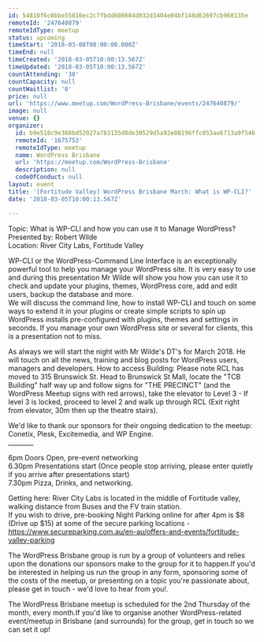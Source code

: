 ```yaml
---
id: 54810f6c6bbe55816ec2c7fbdd608684d032d3404e04bf148d62697cb968135e
remoteId: '247640879'
remoteIdType: meetup
status: upcoming
timeStart: '2018-03-08T08:00:00.000Z'
timeEnd: null
timeCreated: '2018-03-05T10:00:13.567Z'
timeUpdated: '2018-03-05T10:00:13.567Z'
countAttending: '38'
countCapacity: null
countWaitlist: '0'
price: null
url: 'https://www.meetup.com/WordPress-Brisbane/events/247640879/'
image: null
venue: {}
organizer:
  id: b9e510c9e388bd52027a783135d0de30529d5a92e08196ffc053ae6713a9f546
  remoteId: '1675753'
  remoteIdType: meetup
  name: WordPress Brisbane
  url: 'https://meetup.com/WordPress-Brisbane'
  description: null
  codeOfConduct: null
layout: event
title: '[Fortitude Valley] WordPress Brisbane March: What is WP-CLI?'
date: '2018-03-05T10:00:13.567Z'

---
```

<p>Topic: What is WP-CLI and how you can use it to Manage WordPress?<br/>Presented by: Robert Wilde<br/>Location: River City Labs, Fortitude Valley</p> <p>WP-CLI or the WordPress-Command Line Interface is an exceptionally powerful tool to help you manage your WordPress site. It is very easy to use and during this presentation Mr Wilde will show you how you can use it to check and update your plugins, themes, WordPress core, add and edit users, backup the database and more.<br/>We will discuss the command line, how to install WP-CLI and touch on some ways to extend it in your plugins or create simple scripts to spin up WordPress installs pre-configured with plugins, themes and settings in seconds. If you manage your own WordPress site or several for clients, this is a presentation not to miss.</p> <p>As always we will start the night with Mr Wilde's DT's for March 2018. He will touch on all the news, training and blog posts for WordPress users, managers and developers. How to access Building: Please note RCL has moved to 315 Brunswick St. Head to Brunswick St Mall, locate the "TCB Building" half way up and follow signs for "THE PRECINCT" (and the WordPress Meetup signs with red arrows), take the elevator to Level 3 - If level 3 is locked, proceed to level 2 and walk up through RCL (Exit right from elevator, 30m then up the theatre stairs).</p> <p>We'd like to thank our sponsors for their ongoing dedication to the meetup:<br/>Conetix, Plesk, Excitemedia, and WP Engine.<br/>________</p> <p>6pm Doors Open, pre-event networking<br/>6.30pm Presentations start (Once people stop arriving, please enter quietly if you arrive after presentations start)<br/>7.30pm Pizza, Drinks, and networking.</p> <p>Getting here: River City Labs is located in the middle of Fortitude valley, walking distance from Buses and the FV train station.<br/>If you wish to drive, pre-booking Night Parking online for after 4pm is $8 (Drive up $15) at some of the secure parking locations - <a href="https://www.secureparking.com.au/en-au/offers-and-events/fortitude-valley-parking" class="linkified">https://www.secureparking.com.au/en-au/offers-and-events/fortitude-valley-parking</a></p> <p>The WordPress Brisbane group is run by a group of volunteers and relies upon the donations our sponsors make to the group for it to happen.If you'd be interested in helping us run the group in any form, sponsoring some of the costs of the meetup, or presenting on a topic you're passionate about, please get in touch - we'd love to hear from you!.</p> <p>The WordPress Brisbane meetup is scheduled for the 2nd Thursday of the month, every month.If you'd like to organise another WordPress-related event/meetup in Brisbane (and surrounds) for the group, get in touch so we can set it up!</p>
